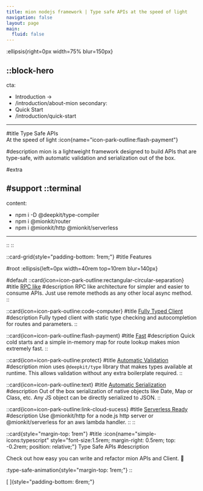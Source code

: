 ```yaml
---
title: mion nodejs framework | Type safe APIs at the speed of light
navigation: false
layout: page
main:
  fluid: false
---
```


:ellipsis{right=0px width=75% blur=150px}

::block-hero
---
cta:
  - Introduction →
  - /introduction/about-mion
secondary:
  - Quick Start
  - /introduction/quick-start
---

#title
Type Safe APIs<br/>At the speed of light :icon{name="icon-park-outline:flash-payment"}

#description
mion is a lightweight framework designed to build APIs that are type-safe, with automatic validation and serialization out of the box.

#extra
&nbsp;

#support
  ::terminal
  ---
  content:
  - npm i -D @deepkit/type-compiler
  - npm i @mionkit/router 
  - npm i  @mionkit/http @mionkit/serverless
  ---
  ::
::

::card-grid{style="padding-bottom: 1rem;"}
#title
Features

#root
:ellipsis{left=0px width=40rem top=10rem blur=140px}

#default
  ::card{icon=icon-park-outline:rectangular-circular-separation}
  #title
  [RPC like](./1.introduction/1.about-mion.md#rpc-like)
  #description
  RPC like architecture for simpler and easier to consume APIs.
  Just use remote methods as any other local async method.
  ::

  ::card{icon=icon-park-outline:code-computer}
  #title
  [Fully Typed Client](./2.docs/4.client.md)
  #description
  Fully typed client with static type checking and autocompletion for routes and parameters.
  ::

  ::card{icon=icon-park-outline:flash-payment}
  #title
  [Fast](./4.benchmarks/1.performance.md)
  #description
  Quick cold starts and a simple in-memory map for route lookup makes mion extremely fast.
  ::

  ::card{icon=icon-park-outline:protect}
  #title
  [Automatic Validation](./2.docs/1.router/7.validation-and-serialization.md)
  #description
  mion uses `@deepkit/type` library that makes types available at runtime.
  This allows validation without any extra boilerplate required.
  ::

  ::card{icon=icon-park-outline:text}
  #title
  [Automatic Serialization](./2.docs/1.router/7.validation-and-serialization.md)
  #description
  Out of the box serialization of native objects like Date, Map or Class, etc. Any JS object can be directly serialized to JSON.
  ::

  ::card{icon=icon-park-outline:link-cloud-sucess}
  #title
  [Serverless Ready](./2.docs/3.serverless.md)
  #description
  Use @mionkit/http for a node.js http server or @mionkit/serverless for an aws lambda handler.
  ::
::


::card{style="margin-top: 1rem"}
#title
:icon{name="simple-icons:typescript" style="font-size:1.5rem; margin-right: 0.5rem; top: -0.2rem; position: relative;"}  Type Safe APIs
#description

Check out how easy you can write and refactor mion APIs and Client. 🚀

:type-safe-animation{style="margin-top: 1rem;"} 
::




[&nbsp;]{style="padding-bottom: 6rem;"}
